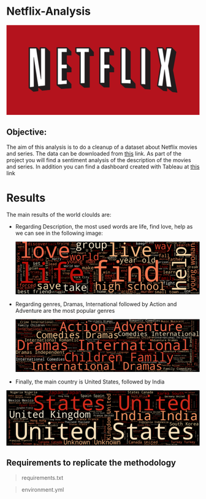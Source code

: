 # Netflix-Analysis

![portada](https://github.com/AnaAGG/Netflix-Analysis/blob/main/images/Netflix_logo.svg.png?raw=true)

## Objective: 

The aim of this analysis is to do a cleanup of a dataset about Netflix movies and series. The data can be downloaded from [this](https://www.kaggle.com/datasets/shivamb/netflix-shows) link. 
As part of the project you will find a sentiment analysis of the description of the movies and series. In addition you can find a dashboard created with Tableau at [this](https://public.tableau.com/app/profile/ana5118/viz/NetflixAnalysis_16575463231270/Dashboard1?publish=yes) link

# Results

The main results of the world cloulds are: 

- Regarding Description, the most used words are life, find love, help as we can see in the following image: 

  ![description](https://github.com/AnaAGG/Netflix-Analysis/blob/main/images/world_clouds/description_normal.png?raw=true)
 
- Regarding genres, Dramas, International followed by Action and Adventure are the most popular genres

  ![genres](https://github.com/AnaAGG/Netflix-Analysis/blob/main/images/world_clouds/listed_normal.png?raw=true)
  
 - Finally, the main country is  United States, followed by India
 
  ![countries](https://github.com/AnaAGG/Netflix-Analysis/blob/main/images/world_clouds/country_normal.png?raw=true) 

## Requirements to replicate the methodology

> requirements.txt

> environment.yml
